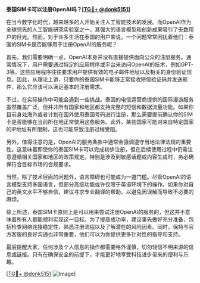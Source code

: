 **泰国SIM卡可以注册OpenAI吗？[[TG💪+ @donk5151](https://t.me/s/donk511)]**

在当今数字化时代，越来越多的人开始关注人工智能技术的发展。而OpenAI作为全球领先的人工智能研究实验室之一，其强大的语言模型和创新成果吸引了无数用户的目光。然而，对于许多生活在泰国的用户来说，一个问题常常困扰着他们：泰国的SIM卡是否能够用于注册OpenAI的服务呢？

首先，我们需要明确一点，OpenAI本身并没有直接提供面向公众的注册服务。通常情况下，用户需要通过特定的应用程序或平台来访问OpenAI的技术，例如GPT-3等。这些应用程序往往要求用户提供有效的电子邮件地址以及相关的身份验证信息。因此，从理论上讲，只要你的泰国SIM卡能够正常接收短信验证码并发送邮件，那么它应该可以满足基本的注册需求。

不过，在实际操作中可能会遇到一些挑战。泰国的电信运营商提供的国际漫游服务虽然覆盖广泛，但并非所有国家和地区都支持完整的短信和数据流量功能。如果你目前身处海外或者计划在国外使用泰国号码进行注册，那么需要提前确认你的SIM卡是否能够在当前所在地正常使用这些服务。此外，某些国家可能对来自特定国家的IP地址有所限制，这也可能导致注册过程受阻。

另外，值得注意的是，OpenAI的服务条款中通常会强调遵守当地法律法规的重要性。这意味着即使你的泰国SIM卡可以完成初步注册，但在后续使用过程中仍需注意遵循相关国家和地区的政策规定。特别是涉及到敏感话题或内容生成时，务必确保符合目标市场的合规要求。

当然，除了技术层面的问题外，语言障碍也可能成为一道门槛。尽管OpenAI的语言模型支持多国语言，但部分高级功能或许仅限于英语环境下的操作。如果你对自己的英文水平不够自信，建议寻求专业翻译的帮助，以避免因误解而导致不必要的麻烦。

综上所述，泰国SIM卡原则上是可以用来尝试注册OpenAI的服务的，但这并不意味着所有人都能顺利实现这一目标。为了提高成功率，建议事先做好充分准备，包括检查网络连接稳定性、熟悉注册流程以及了解潜在的风险因素。同时，保持与官方客服的良好沟通也非常重要，他们可以为你提供更多针对性的指导和支持。

最后提醒大家，任何涉及个人信息的操作都需要格外谨慎，切勿轻信不明来源的信息或链接。只有在确保安全的前提下，才能更好地享受科技进步带来的便利与乐趣。

[[TG💪+ @donk5151](https://t.me/s/donk5151) ![Image](https://i.postimg.cc/rwNCRYN7/Snipaste-2025-04-30-17-27-05.png)]